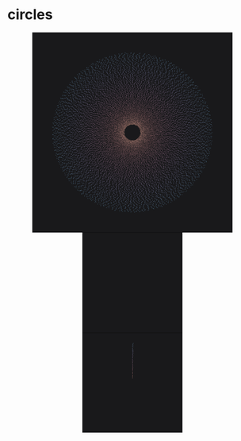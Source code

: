 circles
================

<img src="circle1.png" width="80%" style="display: block; margin: auto;" />

<div class="row">

<div class="column">

<img src="circle1_pulse.gif" width="40%" style="display: block; margin: auto;" />

</div>

<div class="column">

<img src="circle1_radar.gif" width="40%" style="display: block; margin: auto;" />

</div>

</div>
